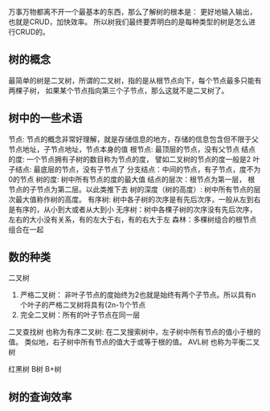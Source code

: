 万事万物都离不开一个最基本的东西，那么了解树的根本是：
更好地输入输出，也就是CRUD，加快效率。
所以树我们最终要弄明白的是每种类型的树是怎么进行CRUD的。

## 树的概念
最简单的树是二叉树，所谓的二叉树，指的是从根节点向下，每个节点最多只能有两棵子树，
如果某个节点指向第三个子节点，那么这就不是二叉树了。

## 树中的一些术语
节点: 节点的概念非常好理解，就是存储信息的地方，存储的信息包含但不限于父节点地址，子节点地址，节点本身的值
根节点: 最顶层的节点，没有父节点
结点的度: 一个节点拥有子树的数目称为节点的度， 譬如二叉树的节点的度一般是2
叶子结点: 最底层的节点，没有子节点了
分支结点：中间的节点，有子节点，度不为0的节点
树的度: 树中所有节点的度的最大值
结点的层次：根节点为第一层， 根节点的子节点为第二层。以此类推下去
树的深度（树的高度）: 树中所有节点的层次最大值称作树的高度。
有序树: 树中各子树的次序是有先后次序，一般从左到右是有序的，从小到大或者从大到小
无序树：树中各棵子树的次序没有先后次序， 左右的大小没有关系，有的左大于右，有的右大于左
森林：多棵树组合的根节点组合在一起

## 数的种类

二叉树
 1. 严格二叉树： 非叶子节点的度始终为2也就是始终有两个子节点。所以具有n个叶子的严格二叉树将具有(2n-1)个节点
 2. 完全二叉树：所有的叶子节点在同一层

二叉查找树
    也称为有序二叉树:
        在二叉搜索树中，左子树中所有节点的值小于根的值。
        类似地，右子树中所有节点的值大于或等于根的值。
AVL树
    也称为平衡二叉树
        
红黑树
B树
B+树

## 树的查询效率


